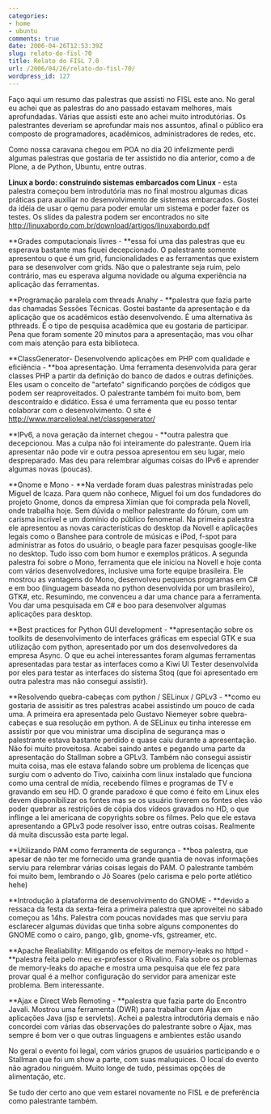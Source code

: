 ```yaml
---
categories:
- home
- ubuntu
comments: true
date: 2006-04-26T12:53:39Z
slug: relato-do-fisl-70
title: Relato do FISL 7.0
url: /2006/04/26/relato-do-fisl-70/
wordpress_id: 127
---
```


Faço aqui um resumo das palestras que assisti no FISL este ano. No geral eu achei que as palestras do ano passado estavam melhores, mais aprofundadas. Várias que assisti este ano achei muito introdutórias. Os palestrantes deveriam se aprofundar mais nos assuntos, afinal o público era composto de programadores, acadêmicos, administradores de redes, etc.

Como nossa caravana chegou em POA no dia 20 infelizmente perdi algumas palestras que gostaria de ter assistido no dia anterior, como a de Plone, a de Python, Ubuntu, entre outras.

**Linux a bordo: construindo sistemas embarcados com Linux** -  esta palestra começou bem introdutória mas no final mostrou algumas dicas práticas para auxiliar no desenvolvimento de sistemas embarcados. Gostei da idéia de usar o qemu para poder emular um sistema e poder fazer os testes. Os slides da palestra podem ser encontrados no site http://linuxabordo.com.br/download/artigos/linuxabordo.pdf

**Grades computacionais livres -  **essa foi uma das palestras que eu esperava bastante mas fiquei decepcionado. O palestrante somente apresentou o que é um grid, funcionalidades e as ferramentas que existem para se desenvolver com grids. Não que o palestrante seja ruim, pelo contrário, mas eu esperava alguma novidade ou alguma experiência na aplicação das ferramentas.

**Programação paralela com threads Anahy -  **palestra que fazia parte das chamadas Sessões Técnicas. Gostei bastante da apresentação e da aplicação que os acadêmicos estão desenvolvendo. É uma alternativa às pthreads. É o tipo de pesquisa acadêmica que eu gostaria de participar. Pena que foram somente 20 minutos para a apresentação, mas vou olhar com mais atenção para esta biblioteca.

**ClassGenerator- Desenvolvendo aplicações em PHP com qualidade e eficiência -  **boa apresentação. Uma ferramenta desenvolvida para gerar classes PHP a partir da definição do banco de dados e outras definições. Eles usam o conceito de "artefato" significando porções de códigos que podem ser reaproveitados. O palestrante também foi muito bom, bem descontraído e didático. Essa é uma ferramenta que eu posso tentar colaborar com o desenvolvimento. O site é http://www.marcelioleal.net/classgenerator/

**IPv6, a nova geração da internet chegou -  **outra palestra que decepcionou. Mas a culpa não foi inteiramente do palestrante. Quem iria apresentar não pode vir e outra pessoa apresentou em seu lugar, meio despreparado. Mas deu para relembrar algumas coisas do IPv6 e aprender algumas novas (poucas).

**Gnome e Mono - **Na verdade foram duas palestras ministradas pelo Miguel de Icaza. Para quem não conhece, Miguel foi um dos fundadores do projeto Gnome, donos da empresa Ximian que foi comprada pela Novell, onde trabalha hoje. Sem dúvida o melhor palestrante do fórum, com um carisma incrível e um domínio do público fenomenal. Na primeira palestra ele apresentou as novas características do desktop da Novell e aplicações legais como o Banshee para controle de músicas e iPod, f-spot para administrar as fotos do usuário, o beagle para fazer pesquisas google-like no desktop. Tudo isso com bom humor e exemplos práticos. A segunda palestra foi sobre o Mono, ferramenta que ele iniciou na Novell e hoje conta com vários desenvolvedores, inclusive uma forte equipe brasileira. Ele mostrou as vantagens do Mono, desenvolveu pequenos programas em C# e em boo (linguagem baseada no python desenvolvida por um brasileiro), GTK#, etc. Resumindo, me convenceu a dar uma chance para a ferramenta. Vou dar uma pesquisada em C# e boo para desenvolver algumas aplicações para desktop.

**Best practices for Python GUI development -  **apresentação sobre os toolkits de desenvolvimento de interfaces gráficas em especial GTK e sua utilização com python, apresentado por um dos desenvolvedores da empresa Async. O que eu achei interessantes foram algumas ferramentas apresentadas para testar as interfaces como a Kiwi UI Tester desenvolvida por eles para testar as interfaces do sistema Stoq (que foi apresentado em outra palestra mas não consegui assistir).

**Resolvendo quebra-cabeças com python / SELinux / GPLv3 -  **como eu gostaria de assisitir as tres palestras acabei assistindo um pouco de cada uma. A primeira era apresentada pelo Gustavo Niemeyer sobre quebra-cabeças e sua resolução em python. A de SELinux eu tinha interesse em assistir por que vou ministrar uma disciplina de segurança mas o palestrante estava bastante perdido e quase caiu durante a apresentação. Não foi muito proveitosa. Acabei saindo antes e pegando uma parte da apresentação do Stallman sobre a GPLv3. Também não consegui assistir muita coisa, mas ele estava falando sobre um problema de licenças que surgiu com o advento do Tivo, caixinha com linux instalado que funciona como uma central de mídia, recebendo filmes e programas de TV e gravando em seu HD. O grande paradoxo é que como é feito em Linux eles devem disponibilizar os fontes mas se os usuário tiverem os fontes eles vão poder quebrar as restrições de cópia dos vídeos gravados no HD, o que inflinge a lei americana de copyrights sobre os filmes. Pelo que ele estava apresentando a GPLv3 pode resolver isso, entre outras coisas. Realmente dá muita discussão esta parte legal.

**Utilizando PAM como ferramenta de segurança -  **boa palestra, que apesar de não ter me fornecido uma grande quantia de novas informações serviu para relembrar várias coisas legais do PAM. O palestrante também foi muito bem, lembrando o Jô Soares (pelo carisma e pelo porte atlético hehe)

**Introdução à plataforma de desenvolvimento do GNOME -  **devido a ressaca da festa da sexta-feira a primeira palestra que aproveitei no sábado começou as 14hs. Palestra com  poucas novidades mas que serviu para esclarecer algumas dúvidas que tinha sobre alguns componentes do GNOME como o cairo, pango, glib, gnome-vfs, gstreamer, etc.

**Apache Realiability: Mitigando os efeitos de memory-leaks no httpd -  **palestra feita pelo meu ex-professor o Rivalino. Fala sobre os problemas de memory-leaks do apache e mostra uma pesquisa que ele fez para provar qual é a melhor configuração do servidor para amenizar este problema. Bem interessante.

**Ajax e Direct Web Remoting -  **palestra que fazia parte do Encontro Javali. Mostrou uma ferramenta (DWR) para trabalhar com Ajax em aplicações Java (jsp e servlets). Achei a palestra introdutória demais e não concordei com várias das observações do palestrante sobre o Ajax, mas sempre é bom ver o que outras linguagens e ambientes estão usando

No geral o evento foi legal, com vários grupos de usuários participando e o Stallman que foi um show a parte, com suas maluquices. O local do evento não agradou ninguém. Muito longe de tudo, péssimas opções de alimentação, etc.

Se tudo der certo ano que vem estarei novamente no FISL e de preferência como palestrante também.
